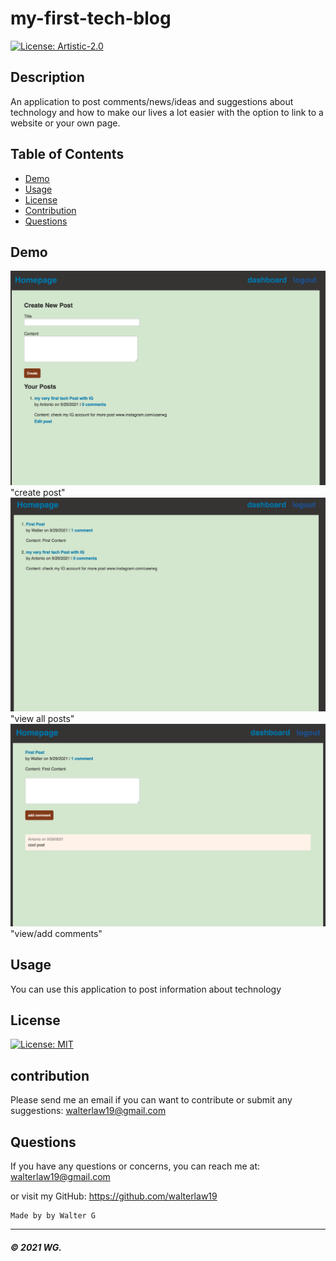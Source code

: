 
# my-first-tech-blog

[![License: Artistic-2.0](https://img.shields.io/badge/License-Perl-0298c3.svg)](https://opensource.org/licenses/Artistic-2.0)

## Description
An application to post comments/news/ideas and suggestions about technology and how to make our lives a lot easier with the option to link to a website or your own page.

## Table of Contents

* [Demo](#demo)
* [Usage](#usage)
* [License](#license)
* [Contribution](#contribution)
* [Questions](#questions)


## Demo

![](Readme-images/screenshot1.PNG) "create post"
![](Readme-images/screenshot2.PNG) "view all posts"
![](Readme-images/screenshot3.PNG) "view/add comments"


## Usage

You can use this application to post information about technology
 
## License

[![License: MIT](https://img.shields.io/badge/License-MIT-yellow.svg)](https://opensource.org/licenses/MIT)

## contribution

Please send me an email if you can want to contribute or submit any suggestions: walterlaw19@gmail.com

## Questions

If you have any questions or concerns, you can reach me at: walterlaw19@gmail.com

or visit my GitHub: https://github.com/walterlaw19



```
Made by by Walter G
```

---
##### © 2021 WG.








